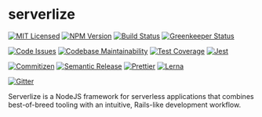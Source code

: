 # serverlize

[![MIT Licensed][icon-license]][link-license]
[![NPM Version][icon-npm]][link-npm]
[![Build Status][icon-ci]][link-ci]
[![Greenkeeper Status][icon-greenkeeper]][link-greenkeeper]

[![Code Issues][icon-issues]][link-issues]
[![Codebase Maintainability][icon-maintainability]][link-maintainability]
[![Test Coverage][icon-coverage]][link-coverage]
[![Jest][icon-jest]][link-jest]

[![Commitizen][icon-commitizen]][link-commitizen]
[![Semantic Release][icon-semantic-release]][link-semantic-release]
[![Prettier][icon-prettier]][link-prettier]
[![Lerna][icon-lerna]][link-lerna]

[![Gitter][icon-gitter]][link-gitter]

Serverlize is a NodeJS framework for serverless applications that combines
best-of-breed tooling with an intuitive, Rails-like development workflow.

[link-cloudform]: https://github.com/bright/cloudform
[link-dynamoose]: https://github.com/dynamoosejs/dynamoose
[link-graphql]: https://github.com/facebook/graphql
[link-middy]: https://github.com/middyjs/middy

[icon-license]: https://img.shields.io/github/license/serverlize/serverlize.svg?longCache=true&style=for-the-badge
[link-license]: LICENSE
[icon-npm]: https://img.shields.io/npm/v/@serverlize/framework.svg?longCache=true&style=for-the-badge
[link-npm]: https://www.npmjs.com/package/@serverlize/framework
[icon-ci]: https://img.shields.io/travis/serverlize/serverlize.svg?longCache=true&style=for-the-badge
[link-ci]: https://travis-ci.org/serverlize/serverlize
[icon-greenkeeper]: https://img.shields.io/badge/greenkeeper-enabled-brightgreen.svg?longCache=true&style=for-the-badge
[link-greenkeeper]: https://greenkeeper.io/

[icon-issues]: https://img.shields.io/codeclimate/issues/serverlize/serverlize.svg?longCache=true&style=for-the-badge
[link-issues]: https://codeclimate.com/github/serverlize/serverlize/issues
[icon-maintainability]: https://img.shields.io/codeclimate/maintainability/serverlize/serverlize.svg?longCache=true&style=for-the-badge
[link-maintainability]: https://codeclimate.com/github/serverlize/serverlize
[icon-coverage]: https://img.shields.io/codeclimate/coverage-letter/serverlize/serverlize.svg?longCache=true&style=for-the-badge
[link-coverage]: https://codeclimate.com/github/serverlize/serverlize
[icon-jest]: https://img.shields.io/badge/tested_with-jest-99424f.svg?longCache=true&style=for-the-badge
[link-jest]: https://jestjs.io/

[icon-commitizen]: https://img.shields.io/badge/commitizen-friendly-brightgreen.svg?longCache=true&style=for-the-badge
[link-commitizen]: http://commitizen.github.io/cz-cli/
[icon-semantic-release]: https://img.shields.io/badge/%20%20%F0%9F%93%A6%F0%9F%9A%80-semantic--release-e10079.svg?longCache=true&style=for-the-badge
[link-semantic-release]: https://semantic-release.gitbooks.io/semantic-release/
[icon-prettier]: https://img.shields.io/badge/code_style-prettier-ff69b4.svg?longCache=true&style=for-the-badge
[link-prettier]: https://prettier.io/
[icon-lerna]: https://img.shields.io/badge/maintained%20with-lerna-cc00ff.svg?longCache=true&style=for-the-badge
[link-lerna]: https://lernajs.io/

[icon-gitter]: https://img.shields.io/badge/gitter-join%20chat%20%E2%86%92-brightgreen.svg?longCache=true&style=for-the-badge
[link-gitter]: https://gitter.im/serverlize/lobby
